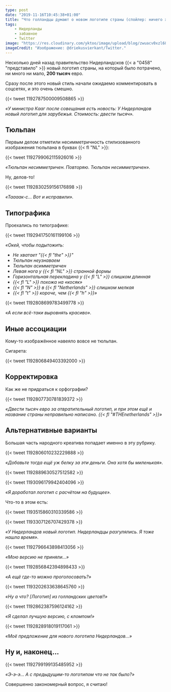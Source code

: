 ```yaml
---
type: post
date: "2019-11-16T10:45:38+01:00"
title: "Что голландцы думают о новом логотипе страны (спойлер: ничего хорошего)"
tags:
    - Нидерланды
    - забавное
    - Twitter
image: "https://res.cloudinary.com/yktoo/image/upload/blog/zwuacv0xzl68ucsjveet.jpg"
imageCredit: "Изображение: @driekusvierkant/Twitter."
---
```


Несколько дней назад правительство Нидерландсков {{< a "0458" "представило" >}} новый логотип страны, на который было потрачено, ни много ни мало, **200 тысяч** евро.

Сразу после этого новый стиль начали ожидаемо комментировать в соцсетях, и это очень смешно.

<!--more-->

{{< tweet 1192787500009508865 >}}

*«У министра Кааг после совещания есть новость: У Нидерландов новый логотип для зарубежья. Стоимость: двести тысяч».*

## Тюльпан

Первым делом отметили несимметричность стилизованного изображения тюльпана в буквах {{< fl "NL" >}}:

{{< tweet 1192799062115926016 >}}

*«Тюльпан несимметричен. Повторяю. Тюльпан несимметричен».*

Ну, делов-то!

{{< tweet 1192830259156176898 >}}

*«Таааак-с… Вот и исправили».*


## Типографика

Проехались по типографике:

{{< tweet 1192941750161199106 >}}

*«Окей, чтобы подытожить:*

* *Не хватает "{{< fl "the" >}}"*
* *Тюльпан неузнаваем*
* *Тюльпан асимметричен*
* *Левая нога у {{< fl "NL" >}} странной формы*
* *Горизонтальная перекладина у {{< fl "L" >}} слишком длинная*
* *{{< fl "L" >}} похожа на «косяк»*
* *{{< fl "N" >}} в {{< fl "Netherlands" >}} слишком мелкая*
* *{{< fl "t" >}} короче, чем {{< fl "h" >}}»* 

{{< tweet 1192808699783499778 >}}

*«А если всё-таки выровнять красиво».*

## Иные ассоциации

Кому-то изображённое навеяло вовсе не тюльпан.

Сигарета:

{{< tweet 1192806849403392000 >}}

## Корректировка

Как же не придраться к орфографии?

{{< tweet 1192807730781839372 >}}

*«Двести тысяч евро за отвратительный логотип, и при этом ещё и название страны неправильно написано. {{< fl "#THEnetherlands" >}}»*

## Альтернативные варианты

Большая часть народного креатива попадает именно в эту рубрику.

{{< tweet 1192806010232229888 >}}

*«Добавьте тогда ещё уж белку за эти деньги. Она хотя бы миленькая».*

{{< tweet 1192889630527512582 >}}

{{< tweet 1193096179942404096 >}}

*«Я доработал логотип с расчётом на будущее».*

Что-то в этом есть:

{{< tweet 1193515860310339586 >}}

{{< tweet 1193307126707429378 >}}

*«У Нидерландов новый логотип. Нидерландцы разгулялись. Я тоже нашла время».*

{{< tweet 1192796643898413056 >}}

*«Мою версию не приняли…»*

{{< tweet 1192856842394898433 >}}

*«А ещё где-то можно проголосовать?»*

{{< tweet 1193202633638645760 >}}

*«Ну а что? [Логотип] из голландских цветов!!»*

{{< tweet 1192862387596124162 >}}

*«Я сделал лучшую версию, с кломпом!»*

{{< tweet 1192828918019117061 >}}

*«Моё предложение для нового логотипа Нидерландов…»*

## Ну и, наконец…

{{< tweet 1192799199135485952 >}}

*«Э-э-э… А с предыдущим-то логотипом что не так было?»*

Совершенно закономерный вопрос, я считаю!
